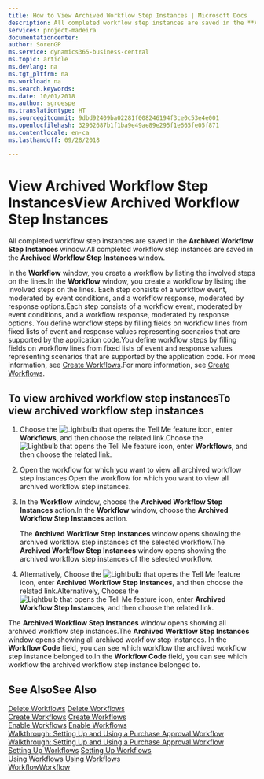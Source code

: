 ```yaml
---
title: How to View Archived Workflow Step Instances | Microsoft Docs
description: All completed workflow step instances are saved in the **Archived Workflow Step Instances** window.
services: project-madeira
documentationcenter: 
author: SorenGP
ms.service: dynamics365-business-central
ms.topic: article
ms.devlang: na
ms.tgt_pltfrm: na
ms.workload: na
ms.search.keywords: 
ms.date: 10/01/2018
ms.author: sgroespe
ms.translationtype: HT
ms.sourcegitcommit: 9dbd92409ba02281f008246194f3ce0c53e4e001
ms.openlocfilehash: 32962687b1f1ba9e49ae89e295f1e665fe05f871
ms.contentlocale: en-ca
ms.lasthandoff: 09/28/2018

---
```

# <a name="view-archived-workflow-step-instances"></a><span data-ttu-id="39243-103">View Archived Workflow Step Instances</span><span class="sxs-lookup"><span data-stu-id="39243-103">View Archived Workflow Step Instances</span></span>
<span data-ttu-id="39243-104">All completed workflow step instances are saved in the **Archived Workflow Step Instances** window.</span><span class="sxs-lookup"><span data-stu-id="39243-104">All completed workflow step instances are saved in the **Archived Workflow Step Instances** window.</span></span>  

 <span data-ttu-id="39243-105">In the **Workflow** window, you create a workflow by listing the involved steps on the lines.</span><span class="sxs-lookup"><span data-stu-id="39243-105">In the **Workflow** window, you create a workflow by listing the involved steps on the lines.</span></span> <span data-ttu-id="39243-106">Each step consists of a workflow event, moderated by event conditions, and a workflow response, moderated by response options.</span><span class="sxs-lookup"><span data-stu-id="39243-106">Each step consists of a workflow event, moderated by event conditions, and a workflow response, moderated by response options.</span></span> <span data-ttu-id="39243-107">You define workflow steps by filling fields on workflow lines from fixed lists of event and response values representing scenarios that are supported by the application code.</span><span class="sxs-lookup"><span data-stu-id="39243-107">You define workflow steps by filling fields on workflow lines from fixed lists of event and response values representing scenarios that are supported by the application code.</span></span> <span data-ttu-id="39243-108">For more information, see [Create Workflows](across-how-to-create-workflows.md).</span><span class="sxs-lookup"><span data-stu-id="39243-108">For more information, see [Create Workflows](across-how-to-create-workflows.md).</span></span>  

## <a name="to-view-archived-workflow-step-instances"></a><span data-ttu-id="39243-109">To view archived workflow step instances</span><span class="sxs-lookup"><span data-stu-id="39243-109">To view archived workflow step instances</span></span>  
1.  <span data-ttu-id="39243-110">Choose the ![Lightbulb that opens the Tell Me feature](media/ui-search/search_small.png "Tell me what you want to do") icon, enter **Workflows**, and then choose the related link.</span><span class="sxs-lookup"><span data-stu-id="39243-110">Choose the ![Lightbulb that opens the Tell Me feature](media/ui-search/search_small.png "Tell me what you want to do") icon, enter **Workflows**, and then choose the related link.</span></span>  
2.  <span data-ttu-id="39243-111">Open the workflow for which you want to view all archived workflow step instances.</span><span class="sxs-lookup"><span data-stu-id="39243-111">Open the workflow for which you want to view all archived workflow step instances.</span></span>  
3.  <span data-ttu-id="39243-112">In the **Workflow** window, choose the **Archived Workflow Step Instances** action.</span><span class="sxs-lookup"><span data-stu-id="39243-112">In the **Workflow** window, choose the **Archived Workflow Step Instances** action.</span></span>  

    <span data-ttu-id="39243-113">The **Archived Workflow Step Instances** window opens showing the archived workflow step instances of the selected workflow.</span><span class="sxs-lookup"><span data-stu-id="39243-113">The **Archived Workflow Step Instances** window opens showing the archived workflow step instances of the selected workflow.</span></span>  
4.  <span data-ttu-id="39243-114">Alternatively, Choose the ![Lightbulb that opens the Tell Me feature](media/ui-search/search_small.png "Tell me what you want to do") icon, enter **Archived Workflow Step Instances**, and then choose the related link.</span><span class="sxs-lookup"><span data-stu-id="39243-114">Alternatively, Choose the ![Lightbulb that opens the Tell Me feature](media/ui-search/search_small.png "Tell me what you want to do") icon, enter **Archived Workflow Step Instances**, and then choose the related link.</span></span>  

<span data-ttu-id="39243-115">The **Archived Workflow Step Instances** window opens showing all archived workflow step instances.</span><span class="sxs-lookup"><span data-stu-id="39243-115">The **Archived Workflow Step Instances** window opens showing all archived workflow step instances.</span></span> <span data-ttu-id="39243-116">In the **Workflow Code** field, you can see which workflow the archived workflow step instance belonged to.</span><span class="sxs-lookup"><span data-stu-id="39243-116">In the **Workflow Code** field, you can see which workflow the archived workflow step instance belonged to.</span></span>  

## <a name="see-also"></a><span data-ttu-id="39243-117">See Also</span><span class="sxs-lookup"><span data-stu-id="39243-117">See Also</span></span>  
 <span data-ttu-id="39243-118">[Delete Workflows](across-how-to-delete-workflows.md) </span><span class="sxs-lookup"><span data-stu-id="39243-118">[Delete Workflows](across-how-to-delete-workflows.md) </span></span>  
 <span data-ttu-id="39243-119">[Create Workflows](across-how-to-create-workflows.md) </span><span class="sxs-lookup"><span data-stu-id="39243-119">[Create Workflows](across-how-to-create-workflows.md) </span></span>  
 <span data-ttu-id="39243-120">[Enable Workflows](across-how-to-enable-workflows.md) </span><span class="sxs-lookup"><span data-stu-id="39243-120">[Enable Workflows](across-how-to-enable-workflows.md) </span></span>  
 <span data-ttu-id="39243-121">[Walkthrough: Setting Up and Using a Purchase Approval Workflow](walkthrough-setting-up-and-using-a-purchase-approval-workflow.md) </span><span class="sxs-lookup"><span data-stu-id="39243-121">[Walkthrough: Setting Up and Using a Purchase Approval Workflow](walkthrough-setting-up-and-using-a-purchase-approval-workflow.md) </span></span>  
 <span data-ttu-id="39243-122">[Setting Up Workflows](across-set-up-workflows.md) </span><span class="sxs-lookup"><span data-stu-id="39243-122">[Setting Up Workflows](across-set-up-workflows.md) </span></span>  
 <span data-ttu-id="39243-123">[Using Workflows](across-use-workflows.md) </span><span class="sxs-lookup"><span data-stu-id="39243-123">[Using Workflows](across-use-workflows.md) </span></span>  
 [<span data-ttu-id="39243-124">Workflow</span><span class="sxs-lookup"><span data-stu-id="39243-124">Workflow</span></span>](across-workflow.md)

